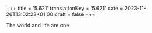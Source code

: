 +++
title = '5.621'
translationKey = '5.621'
date = 2023-11-26T13:02:22+01:00
draft = false
+++

The world and life are one.
